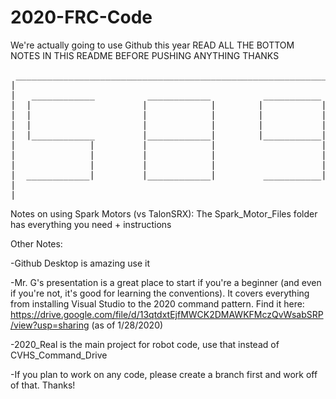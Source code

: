 # 2020-FRC-Code

We're actually going to use Github this year
READ ALL THE BOTTOM NOTES IN THIS README BEFORE PUSHING ANYTHING THANKS
<pre>
 _____________________________________________________________
|                                                             |
|   ____________          ____________          ___________   |
|  |                     |            |        |           |  |
|  |                     |            |        |           |  |
|  |                     |            |        |           |  |
|  |____________         |____________|        |___________|  |
|              |         |            |                    |  |
|              |         |            |                    |  |
|              |         |            |                    |  |
|  ____________|         |____________|         ___________|  |
|                                                             |
|_____________________________________________________________| -Adarsh && Lukas && Sheela
</pre>

Notes on using Spark Motors (vs TalonSRX): The Spark_Motor_Files folder has everything you need + instructions

Other Notes:

-Github Desktop is amazing use it

-Mr. G's presentation is a great place to start if you're a beginner (and even if you're not, it's good for learning the conventions). It covers everything from installing Visual Studio to the 2020 command pattern. Find it here: https://drive.google.com/file/d/13qtdxtEjfMWCK2DMAWKFMczQvWsabSRP/view?usp=sharing (as of 1/28/2020)

-2020_Real is the main project for robot code, use that instead of CVHS_Command_Drive

-If you plan to work on any code, please create a branch first and work off of that. Thanks!
